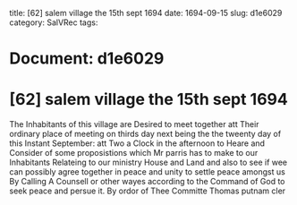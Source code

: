 title: [62] salem village the 15th sept 1694
date: 1694-09-15
slug: d1e6029
category: SalVRec
tags: 




# Document: d1e6029


# [62] salem village the 15th sept 1694

The Inhabitants of this village are Desired to meet together att Their ordinary place of meeting on thirds day next being the the tweenty day of this Instant September: att Two a Clock in the afternoon to Heare and Consider of some proposistions which Mr parris has to make to our Inhabitants Relateing to our ministry House and Land and also to see if wee can possibly agree together in peace and unity to settle peace amongst us By Calling A Counsell or other wayes according to the Command of God to seek peace and persue it. By ordor of Thee Committe Thomas putnam cler
